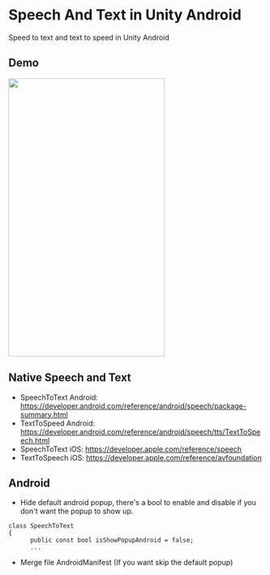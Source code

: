 # Speech And Text in Unity Android
Speed to text and text to speed in Unity Android

## Demo

<img src="Demo/demo.gif" width="308" height="548" />

## Native Speech and Text
* SpeechToText Android: https://developer.android.com/reference/android/speech/package-summary.html
* TextToSpeed Android: https://developer.android.com/reference/android/speech/tts/TextToSpeech.html
* SpeechToText iOS: https://developer.apple.com/reference/speech
* TextToSpeech iOS: https://developer.apple.com/reference/avfoundation

## Android
* Hide default android popup, there's a bool to enable and disable if you don't want the popup to show up.
```
class SpeechToText
{
      public const bool isShowPopupAndroid = false;
      ...
```
* Merge file AndroidManifest (If you want skip the default popup)